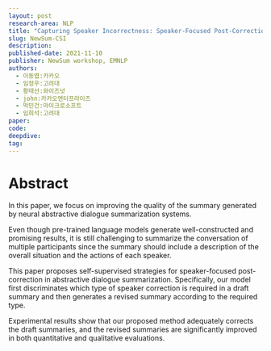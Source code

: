 ```yaml
---
layout: post
research-area: NLP
title: "Capturing Speaker Incorrectness: Speaker-Focused Post-Correction for Abstractive Dialogue Summarization"
slug: NewSum-CSI
description:
published-date: 2021-11-10
publisher: NewSum workshop, EMNLP
authors:
  - 이동엽:카카오
  - 임정우:고려대
  - 황태선:와이즈넛
  - john:카카오엔터프라이즈
  - 박민건:마이크로소프트
  - 임희석:고려대
paper: 
code:
deepdive:
tag:
---
```


# Abstract

In this paper, we focus on improving the quality of the summary generated by neural abstractive dialogue summarization systems.

Even though pre-trained language models generate well-constructed and promising results, it is still challenging to summarize the conversation of multiple participants since the summary should include a description of the overall situation and the actions of each speaker.

This paper proposes self-supervised strategies for speaker-focused post-correction in abstractive dialogue summarization. Specifically, our model first discriminates which type of speaker correction is required in a draft summary and then generates a revised summary according to the required type.

Experimental results show that our proposed method adequately corrects the draft summaries, and the revised summaries are significantly improved in both quantitative and qualitative evaluations.
